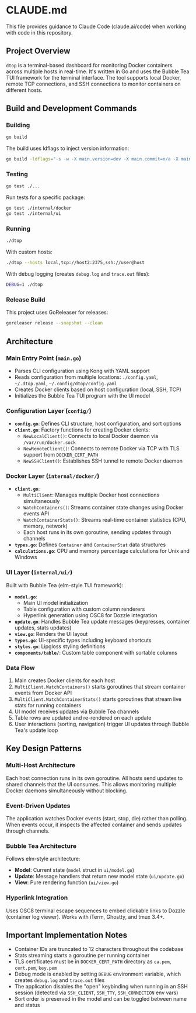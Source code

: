 # CLAUDE.md

This file provides guidance to Claude Code (claude.ai/code) when working with code in this repository.

## Project Overview

`dtop` is a terminal-based dashboard for monitoring Docker containers across multiple hosts in real-time. It's written in Go and uses the Bubble Tea TUI framework for the terminal interface. The tool supports local Docker, remote TCP connections, and SSH connections to monitor containers on different hosts.

## Build and Development Commands

### Building
```bash
go build
```

The build uses ldflags to inject version information:
```bash
go build -ldflags="-s -w -X main.version=dev -X main.commit=n/a -X main.date=n/a"
```

### Testing
```bash
go test ./...
```

Run tests for a specific package:
```bash
go test ./internal/docker
go test ./internal/ui
```

### Running
```bash
./dtop
```

With custom hosts:
```bash
./dtop --hosts local,tcp://host2:2375,ssh://user@host
```

With debug logging (creates `debug.log` and `trace.out` files):
```bash
DEBUG=1 ./dtop
```

### Release Build
This project uses GoReleaser for releases:
```bash
goreleaser release --snapshot --clean
```

## Architecture

### Main Entry Point (`main.go`)
- Parses CLI configuration using Kong with YAML support
- Reads configuration from multiple locations: `./config.yaml`, `~/.dtop.yaml`, `~/.config/dtop/config.yaml`
- Creates Docker clients based on host configuration (local, SSH, TCP)
- Initializes the Bubble Tea TUI program with the UI model

### Configuration Layer (`config/`)
- **`config.go`**: Defines CLI structure, host configuration, and sort options
- **`client.go`**: Factory functions for creating Docker clients:
  - `NewLocalClient()`: Connects to local Docker daemon via `/var/run/docker.sock`
  - `NewRemoteClient()`: Connects to remote Docker via TCP with TLS support from `DOCKER_CERT_PATH`
  - `NewSSHClient()`: Establishes SSH tunnel to remote Docker daemon

### Docker Layer (`internal/docker/`)
- **`client.go`**:
  - `MultiClient`: Manages multiple Docker host connections simultaneously
  - `WatchContainers()`: Streams container state changes using Docker events API
  - `WatchContainerStats()`: Streams real-time container statistics (CPU, memory, network)
  - Each host runs in its own goroutine, sending updates through channels
- **`types.go`**: Defines `Container` and `ContainerStat` data structures
- **`calculations.go`**: CPU and memory percentage calculations for Unix and Windows

### UI Layer (`internal/ui/`)
Built with Bubble Tea (elm-style TUI framework):
- **`model.go`**:
  - Main UI model initialization
  - Table configuration with custom column renderers
  - Hyperlink generation using OSC8 for Dozzle integration
- **`update.go`**: Handles Bubble Tea update messages (keypresses, container updates, stats updates)
- **`view.go`**: Renders the UI layout
- **`types.go`**: UI-specific types including keyboard shortcuts
- **`styles.go`**: Lipgloss styling definitions
- **`components/table/`**: Custom table component with sortable columns

### Data Flow
1. Main creates Docker clients for each host
2. `MultiClient.WatchContainers()` starts goroutines that stream container events from Docker API
3. `MultiClient.WatchContainerStats()` starts goroutines that stream live stats for running containers
4. UI model receives updates via Bubble Tea channels
5. Table rows are updated and re-rendered on each update
6. User interactions (sorting, navigation) trigger UI updates through Bubble Tea's update loop

## Key Design Patterns

### Multi-Host Architecture
Each host connection runs in its own goroutine. All hosts send updates to shared channels that the UI consumes. This allows monitoring multiple Docker daemons simultaneously without blocking.

### Event-Driven Updates
The application watches Docker events (start, stop, die) rather than polling. When events occur, it inspects the affected container and sends updates through channels.

### Bubble Tea Architecture
Follows elm-style architecture:
- **Model**: Current state (`model` struct in `ui/model.go`)
- **Update**: Message handlers that return new model state (`ui/update.go`)
- **View**: Pure rendering function (`ui/view.go`)

### Hyperlink Integration
Uses OSC8 terminal escape sequences to embed clickable links to Dozzle (container log viewer). Works with iTerm, Ghostty, and tmux 3.4+.

## Important Implementation Notes

- Container IDs are truncated to 12 characters throughout the codebase
- Stats streaming starts a goroutine per running container
- TLS certificates must be in `DOCKER_CERT_PATH` directory as `ca.pem`, `cert.pem`, `key.pem`
- Debug mode is enabled by setting `DEBUG` environment variable, which creates `debug.log` and `trace.out` files
- The application disables the "open" keybinding when running in an SSH session (detected via `SSH_CLIENT`, `SSH_TTY`, `SSH_CONNECTION` env vars)
- Sort order is preserved in the model and can be toggled between name and status
